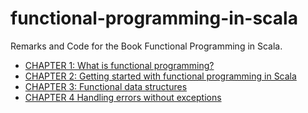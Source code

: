 # functional-programming-in-scala

Remarks and Code for the Book Functional Programming in Scala.

- [CHAPTER 1: What is functional programming?](./src/main/scala/com/fluency03/fpscala/whatisfp)
- [CHAPTER 2: Getting started with functional programming in Scala](./src/main/scala/com/fluency03/fpscala/gettingstarted)
- [CHAPTER 3: Functional data structures](./src/main/scala/com/fluency03/fpscala/datastructures)
- [CHAPTER 4 Handling errors without exceptions](./src/main/scala/com/fluency03/fpscala/handlingerrors)




